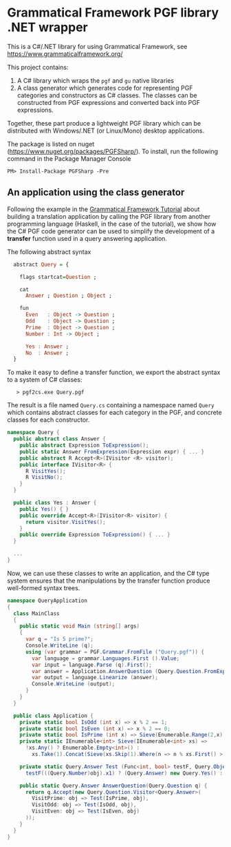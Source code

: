 # Grammatical Framework PGF library .NET wrapper

This is a C#/.NET library for using Grammatical Framework, see https://www.grammaticalframework.org/

This project contains: 
1. A C# library which wraps the `pgf` and `gu` native libraries
2. A class generator which generates code for representing PGF categories and constructors as C# classes. 
   The classes can be constructed from PGF expressions and converted back into PGF expressions.

Together, these part produce a lightweight PGF library which can be distributed with Windows/.NET (or Linux/Mono) desktop applications.

The package is listed on nuget (https://www.nuget.org/packages/PGFSharp/). To install, run the following command in the Package Manager Console

```shell
PM> Install-Package PGFSharp -Pre
```


## An application using the class generator

Following the example in the 
[Grammatical Framework Tutorial](http://www.grammaticalframework.org/doc/tutorial/gf-tutorial.html#toc151) 
about building a translation application by calling the PGF library from
another programming language (Haskell, in the case of the tutorial),
we show how the C# PGF code generator can be used to simplify the development
of a **transfer** function used in a query answering application.

The following abstract syntax 

```haskell
  abstract Query = {

    flags startcat=Question ;

    cat
      Answer ; Question ; Object ;

    fun
      Even   : Object -> Question ;
      Odd    : Object -> Question ;
      Prime  : Object -> Question ;
      Number : Int -> Object ;

      Yes : Answer ;
      No  : Answer ;
  }
```

 To make it easy to define a transfer function, we export the abstract syntax to a system of C# classes: 

       > pgf2cs.exe Query.pgf

The result is a file named `Query.cs` containing a namespace named `Query` which contains abstract classes for each category in the PGF, and concrete classes
for each constructor. 

```csharp
namespace Query {
  public abstract class Answer {
    public abstract Expression ToExpression();
    public static Answer FromExpression(Expression expr) { ... }
    public abstract R Accept<R>(IVisitor <R> visitor);
    public interface IVisitor<R> {
      R VisitYes();
      R VisitNo();
    }
  }

  public class Yes : Answer {
    public Yes() { }
    public override Accept<R>(IVisitor<R> visitor) {
      return visitor.VisitYes();
    }
    public override Expression ToExpression() { ... }
  }

  ...
}
```


Now, we can use these classes to write an application, and the C# type system
ensures that the manipulations by the transfer function produce well-formed 
syntax trees.

```csharp
namespace QueryApplication
{
  class MainClass
  {
    public static void Main (string[] args)
    {
      var q = "Is 5 prime?";
      Console.WriteLine (q);
      using (var grammar = PGF.Grammar.FromFile ("Query.pgf")) {
        var language = grammar.Languages.First ().Value;
        var input = language.Parse (q).First();
        var answer = Application.AnswerQuestion (Query.Question.FromExpression (input)).ToExpression ();
        var output = language.Linearize (answer);
        Console.WriteLine (output);
      }
    }
  }

  public class Application {
    private static bool IsOdd (int x) => x % 2 == 1;
    private static bool IsEven (int x) => x % 2 == 0;
    private static bool IsPrime (int x) => Sieve(Enumerable.Range(2,x)).Contains(x);
    private static IEnumerable<int> Sieve(IEnumerable<int> xs) => 
      !xs.Any() ? Enumerable.Empty<int>() :
        xs.Take(1).Concat(Sieve(xs.Skip(1).Where(n => n % xs.First() > 0)));

    private static Query.Answer Test (Func<int, bool> testF, Query.Object obj) =>
      testF(((Query.Number)obj).x1) ? (Query.Answer) new Query.Yes() : (Query.Answer) new Query.No();

    public static Query.Answer AnswerQuestion(Query.Question q) {
      return q.Accept(new Query.Question.Visitor<Query.Answer>(
        VisitPrime: obj => Test(IsPrime, obj),
        VisitOdd: obj => Test(IsOdd, obj),
        VisitEven: obj => Test(IsEven, obj)
      ));
    }
  }
}

```
